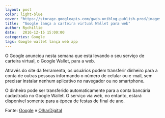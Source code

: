 ```yaml
---
layout: post
color: light-blue
cover: "https://storage.googleapis.com/gweb-uniblog-publish-prod/images/blog-wallet-hero.width-2000.jpg"
title:  "Google lança a carteira virtual Wallet para web"
author: Rychillie
date:   2016-12-15 15:00:00
categories: Google
tags: Google wallet lança web app
---
```

O Google anunciou nesta semana que está levando o seu serviço de carteira virtual, o Google Wallet, para a web.

Através do site da ferramenta, os usuários podem transferir dinheiro para a conta de outras pessoas informando o número de celular ou e-mail, sem precisar instalar nenhum aplicativo no navegador ou no smartphone.

O dinheiro pode ser transferido automaticamente para a conta bancária cadastrada no Google Wallet. O serviço via web, no entanto, estará disponível somente para a época de festas de final de ano.

Fonte: <a href="https://www.blog.google/topics/shopping-payments/new-google-wallet-web/">Google</a> e <a href="http://olhardigital.uol.com.br/noticia/google-lanca-a-carteira-virtual-wallet-para-web/64728">OlharDigital</a>

<script async src="//pagead2.googlesyndication.com/pagead/js/adsbygoogle.js"></script>
<!-- Final_texto_okgnow -->
<ins class="adsbygoogle"
     style="display:block"
     data-ad-client="ca-pub-7837358846130941"
     data-ad-slot="9265933715"
     data-ad-format="auto"></ins>
<script>
(adsbygoogle = window.adsbygoogle || []).push({});
</script>
